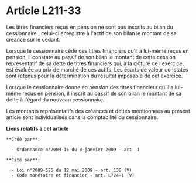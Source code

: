 # Article L211-33

Les titres financiers reçus en pension ne sont pas inscrits au bilan du cessionnaire ; celui-ci enregistre à l'actif de son
bilan le montant de sa créance sur le cédant. 

Lorsque le cessionnaire cède des titres financiers qu'il a lui-même reçus en pension, il constate au passif de son bilan le
montant de cette cession représentatif de sa dette de titres financiers qui, à la clôture de l'exercice, est évaluée au prix
de marché de ces actifs. Les écarts de valeur constatés sont retenus pour la détermination du résultat imposable de cet
exercice. 

Lorsque le cessionnaire donne en pension des titres financiers qu'il a lui-même reçus en pension, il inscrit au passif de son
bilan le montant de sa dette à l'égard du nouveau cessionnaire. 

Les montants représentatifs des créances et dettes mentionnées au présent article sont individualisés dans la comptabilité du
cessionnaire.

**Liens relatifs à cet article**

	**Créé par**:

	  - Ordonnance n°2009-15 du 8 janvier 2009 - art. 1

	**Cité par**:

	  - Loi n°2009-526 du 12 mai 2009 - art. 138 (V)
	  - Code monétaire et financier - art. L724-1 (V)
